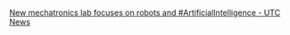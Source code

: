 [New mechatronics lab focuses on robots and #ArtificialIntelligence - UTC News](https://qi.tc/qi/116459)